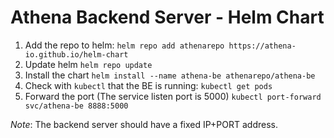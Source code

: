 # Athena Backend Server - Helm Chart

1. Add the repo to helm:
`helm repo add athenarepo https://athena-io.github.io/helm-chart`
2. Update helm
`helm repo update`
3. Install the chart
`helm install --name athena-be athenarepo/athena-be`
4. Check with `kubectl` that the BE is running:
`kubectl get pods`
5. Forward the port (The service listen port is 5000)
`kubectl port-forward svc/athena-be 8888:5000`

*Note*:
The backend server should have a fixed IP+PORT address.
